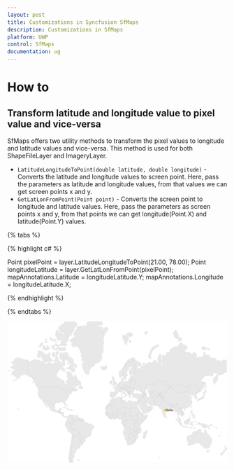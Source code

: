 ```yaml
---
layout: post
title: Customizations in Syncfusion SfMaps
description: Customizations in SfMaps
platform: UWP
control: SfMaps
documentation: ug
---
```


# How to

## Transform latitude and longitude value to pixel value and vice-versa

SfMaps offers two utility methods to transform the pixel values to longitude and latitude values and vice-versa. This method is used for both ShapeFileLayer and ImageryLayer.

* `LatitudeLongitudeToPoint(double latitude, double longitude)` - Converts the latitude and longitude values to screen point. Here, pass the parameters as latitude and longitude values, from that values we can get screen points x and y.
* `GetLatLonFromPoint(Point point)` - Converts the screen point to longitude and latitude values. Here, pass the parameters as screen points x and y, from that points we can get longitude(Point.X) and latitude(Point.Y) values.

{% tabs %}

{% highlight c# %}

Point pixelPoint = layer.LatitudeLongitudeToPoint(21.00, 78.00);
Point longitudeLatitude = layer.GetLatLonFromPoint(pixelPoint);
mapAnnotations.Latitude = longitudeLatitude.Y;
mapAnnotations.Longitude = longitudeLatitude.X;

{% endhighlight %}

{% endtabs %}

![Latitude longitude to point and vice versa in UWP Maps](Features_images/PointToLatLonViceVersa-UWP.png)